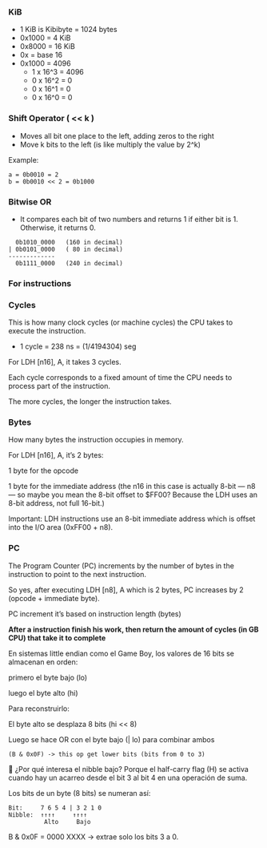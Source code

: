 ### KiB

- 1 KiB is Kibibyte = 1024 bytes 
- 0x1000 = 4 KiB
- 0x8000 = 16 KiB
- 0x = base 16
- 0x1000 = 4096
  - 1 x 16^3 = 4096
  - 0 x 16^2 = 0
  - 0 x 16^1 = 0
  - 0 x 16^0 = 0

### Shift Operator ( << k )

- Moves all bit one place to the left, adding zeros to the right
- Move k bits to the left (is like multiply the value by 2^k)

 Example:
```
a = 0b0010 = 2
b = 0b0010 << 2 = 0b1000
```

### Bitwise OR
 - It compares each bit of two numbers and returns 1 if either bit is 1. Otherwise, it returns 0.

```
  0b1010_0000   (160 in decimal)
| 0b0101_0000   ( 80 in decimal)
-------------
  0b1111_0000   (240 in decimal)
```

### For instructions

### Cycles
This is how many clock cycles (or machine cycles) the CPU takes to execute the instruction.

- 1 cycle = 238 ns = (1/4194304) seg

For LDH [n16], A, it takes 3 cycles.

Each cycle corresponds to a fixed amount of time the CPU needs to process part of the instruction.

The more cycles, the longer the instruction takes.

### Bytes
How many bytes the instruction occupies in memory.

For LDH [n16], A, it’s 2 bytes:

1 byte for the opcode

1 byte for the immediate address (the n16 in this case is actually 8-bit — n8 — so maybe you mean the 8-bit offset to $FF00? Because the LDH uses an 8-bit address, not full 16-bit.)

Important: LDH instructions use an 8-bit immediate address which is offset into the I/O area (0xFF00 + n8).

### PC
The Program Counter (PC) increments by the number of bytes in the instruction to point to the next instruction.

So yes, after executing LDH [n8], A which is 2 bytes, PC increases by 2 (opcode + immediate byte).

PC increment it’s based on instruction length (bytes)

**After a instruction finish his work, then return the amount of cycles (in GB CPU) that take it to complete**


En sistemas little endian como el Game Boy, los valores de 16 bits se almacenan en orden:

primero el byte bajo (lo)

luego el byte alto (hi)

Para reconstruirlo:

El byte alto se desplaza 8 bits (hi << 8)

Luego se hace OR con el byte bajo (| lo) para combinar ambos

```
(B & 0x0F) -> this op get lower bits (bits from 0 to 3)
```

🧠 ¿Por qué interesa el nibble bajo?
Porque el half-carry flag (H) se activa cuando hay un acarreo desde el bit 3 al bit 4 en una operación de suma.

Los bits de un byte (8 bits) se numeran así:
```
Bit:     7 6 5 4 | 3 2 1 0
Nibble:  ↑↑↑↑     ↑↑↑↑
          Alto     Bajo
```
B & 0x0F = 0000 XXXX → extrae solo los bits 3 a 0.
